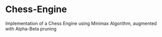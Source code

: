 # Chess-Engine
Implementation of a Chess Engine using Minimax Algorithm, augmented with Alpha-Beta pruning
